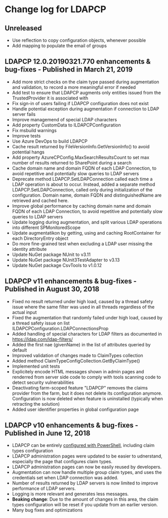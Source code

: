 # Change log for LDAPCP

## Unreleased

* Use reflection to copy configuration objects, whenever possible
* Add mapping to populate the email of groups

## LDAPCP 12.0.20190321.770 enhancements & bug-fixes - Published in March 21, 2019

* Add more strict checks on the claim type passed during augmentation and validation, to record a more meaningful error if needed
* Add test to ensure that LDAPCP augments only entities issued from the TrustedProvider it is associated with
* Fix sign-in of users failing if LDAPCP configuration does not exist
* Handle potential exception during augmentation if connection to LDAP server fails
* Improve managemend of special LDAP characters
* Add property CustomData to ILDAPCPConfiguration
* Fix msbuild warnings
* Improve tests
* Use Azure DevOps to build LDAPCP
* Cache result returned by FileVersionInfo.GetVersionInfo() to avoid potential hangs
* Add property AzureCPConfig.MaxSearchResultsCount to set max number of results returned to SharePoint during a search
* Cache domain name and domain FQDN of each LDAP Connection, to avoid repetitive and potentially slow queries to LDAP servers
* Deprecate method LDAPCP.SetLDAPConnection called each time a LDAP operation is about to occur. Instead, added a separate method LDAPCP.SetLDAPConnection, called only during initialization of the configuration. Domain name, domain FQDN and distinguishedName are retrieved and cached here.
* Improve global performance by caching domain name and domain FQDN of each LDAP Connection, to avoid repetitive and potentially slow queries to LDAP servers
* Update logging during augmentation, and split various LDAP operations into different SPMonitoredScope
* Update augmentatikon by getting, using and caching RootContainer for each DirectoryEntry object
* Do more fine-grained test when excluding a LDAP user missing the identity attribute
* Update NuGet package NUnit to v3.11
* Update NuGet package NUnit3TestAdapter to v3.13
* Update NuGet package CsvTools to v1.0.12

## LDAPCP v11 enhancements & bug-fixes - Published in August 30, 2018

* Fixed no result returned under high load, caused by a thread safety issue where the same filter was used in all threads regardless of the actual input
* Fixed the augmentation that randomly failed under high load, caused by a thread safety issue on list ILDAPCPConfiguration.LDAPConnectionsProp
* Added handling of special characters for LDAP filters as documented in https://ldap.com/ldap-filters/
* Added the first nae (givenName) in the list of attributes queried by default
* Improved validation of changes made to ClaimTypes collection
* Added method ClaimTypeConfigCollection.GetByClaimType()
* Implemented unit tests
* Explicitely encode HTML messages shown in admin pages and renderred from server side code to comply with tools scanning code to detect security vulnerabilities
* Deactivating farm-scoped feature "LDAPCP" removes the claims provider from the farm, but it does not delete its configuration anymore. Configuration is now deleted when feature is uninstalled (typically when retracting the solution)
* Added user identifier properties in global configuration page

## LDAPCP v10 enhancements & bug-fixes - Published in June 12, 2018

* LDAPCP can be entirely [configured with PowerShell](https://ldapcp.com/Configure-LDAPCP.html), including claim types configuration
* LDAPCP administration pages were updated to be easier to udnerstand, especially the page that configures claim types.
* LDAPCP administration pages can now be easily reused by developers.
* Augmentation can now handle multiple group claim types, and uses the credentials set when LDAP connection was added.
* Number of results returned by LDAP servers is now limited to improve performance of LDAP servers.
* Logging is more relevant and generates less messages.
* **Beaking change**: Due to the amount of changes in this area, the claim types configuration will be reset if you update from an earlier version.
* Many bug fixes and optimizations
